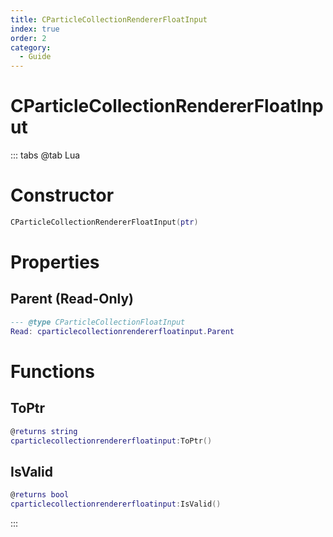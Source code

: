 ```yaml
---
title: CParticleCollectionRendererFloatInput
index: true
order: 2
category:
  - Guide
---
```


# CParticleCollectionRendererFloatInput

::: tabs
@tab Lua
# Constructor
```lua
CParticleCollectionRendererFloatInput(ptr)
```
# Properties
## Parent (Read-Only)
```lua
--- @type CParticleCollectionFloatInput
Read: cparticlecollectionrendererfloatinput.Parent
```
# Functions
## ToPtr
```lua
@returns string
cparticlecollectionrendererfloatinput:ToPtr()
```
## IsValid
```lua
@returns bool
cparticlecollectionrendererfloatinput:IsValid()
```

:::